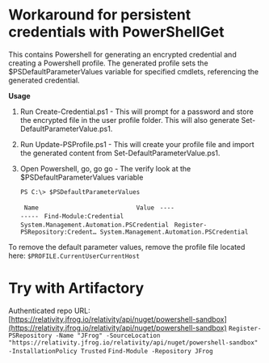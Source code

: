 # Workaround for persistent credentials with PowerShellGet

This contains Powershell for generating an encrypted credential and creating a Powershell profile. The generated profile sets the $PSDefaultParameterValues variable for specified cmdlets, referencing the generated credential.

**Usage**
1. Run Create-Credential.ps1 - This will prompt for a password and store the encrypted file in the user profile folder. This will also generate Set-DefaultParameterValue.ps1. 
2. Run Update-PSProfile.ps1 - This will create your profile file and import the generated content from Set-DefaultParameterValue.ps1. 
3. Open Powershell, go, go go - The verify look at the $PSDefaultParameterValues variable

    `PS C:\> $PSDefaultParameterValues`

   ` Name                           Value`
   ` ----                           -----`
   ` Find-Module:Credential         System.Management.Automation.PSCredential`
   ` Register-PSRepository:Credent… System.Management.Automation.PSCredential`

To remove the default parameter values, remove the profile file located here: `$PROFILE.CurrentUserCurrentHost`

# Try with Artifactory
Authenticated repo URL: [https://relativity.jfrog.io/relativity/api/nuget/powershell-sandbox](https://relativity.jfrog.io/relativity/api/nuget/powershell-sandbox)
`Register-PSRepository -Name "JFrog" -SourceLocation "https://relativity.jfrog.io/relativity/api/nuget/powershell-sandbox" -InstallationPolicy Trusted`
`Find-Module -Repository JFrog`